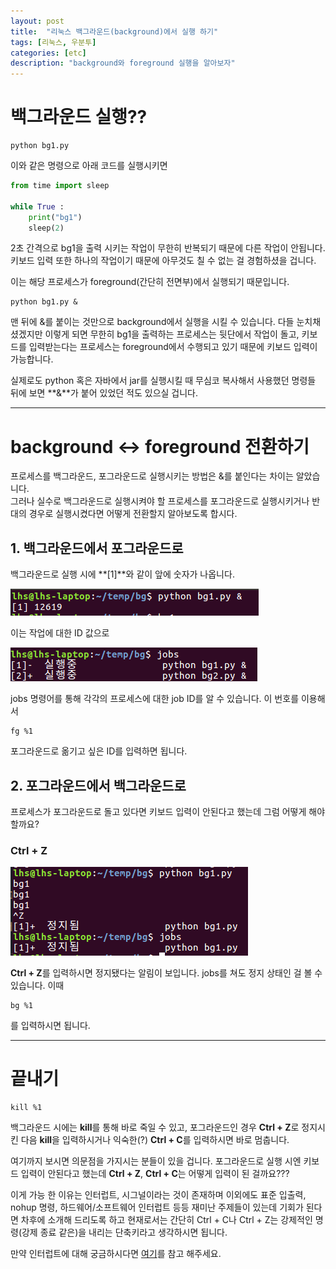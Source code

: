 ```yaml
---
layout: post
title:  "리눅스 백그라운드(background)에서 실행 하기"
tags: [리눅스, 우분투]
categories: [etc]
description: "background와 foreground 실행을 알아보자"
---
```


백그라운드 실행??  
=============  

```shell
python bg1.py
```  
이와 같은 명령으로 아래 코드를 실행시키면

```python
from time import sleep

while True :
    print("bg1")
    sleep(2)
```

2초 간격으로 bg1을 출력 시키는 작업이 무한히 반복되기 때문에 다른 작업이 안됩니다.  
키보드 입력 또한 하나의 작업이기 때문에 아무것도 칠 수 없는 걸 경험하셨을 겁니다.  

이는 해당 프로세스가 foreground(간단히 전면부)에서 실행되기 때문입니다.  

```shell
python bg1.py &
```  

맨 뒤에 &를 붙이는 것만으로 background에서 실행을 시킬 수 있습니다. 다들 눈치채셨겠지만 이렇게 되면 무한히 bg1을 출력하는 프로세스는 뒷단에서 작업이 돌고, 키보드를 입력받는다는 프로세스는 foreground에서 수행되고 있기 때문에 키보드 입력이 가능합니다.  

실제로도 python 혹은 자바에서 jar를 실행시킬 때 무심코 복사해서 사용했던 명령들 뒤에 보면 **&**가 붙어 있었던 적도 있으실 겁니다.  

---

background <-> foreground 전환하기  
==================================  

프로세스를 백그라운드, 포그라운드로 실행시키는 방법은 &를 붙인다는 차이는 알았습니다.  
그러나 실수로 백그라운드로 실행시켜야 할 프로세스를 포그라운드로 실행시키거나 반대의 경우로 실행시켰다면 어떻게 전환할지 알아보도록 합시다.  

## 1. 백그라운드에서 포그라운드로  

백그라운드로 실행 시에 **[1]**와 같이 앞에 숫자가 나옵니다.  

![백그라운드1](/images/etc/background/background1.png)  

이는 작업에 대한 ID 값으로  

![jobs](/images/etc/background/jobs.png)  

jobs 명령어를 통해 각각의 프로세스에 대한 job ID를 알 수 있습니다. 이 번호를 이용해서   

```shell
fg %1
```  

포그라운드로 옮기고 싶은 ID를 입력하면 됩니다.  

## 2. 포그라운드에서 백그라운드로  

프로세스가 포그라운드로 돌고 있다면 키보드 입력이 안된다고 했는데 그럼 어떻게 해야 할까요?  

### Ctrl + Z  

![백그라운드2](/images/etc/background/background2.png)  

**Ctrl + Z**를 입력하시면 정지됐다는 알림이 보입니다. jobs를 쳐도 정지 상태인 걸 볼 수 있습니다. 이때  

```shell
bg %1
```
를 입력하시면 됩니다.  

---

끝내기  
=====  

```shell
kill %1
```
백그라운드 시에는 **kill**를 통해 바로 죽일 수 있고, 포그라운드인 경우 **Ctrl + Z**로 정지시킨 다음 **kill**을 입력하시거나 익숙한(?) **Ctrl + C**를 입력하시면 바로 멈춥니다.  

여기까지 보시면 의문점을 가지시는 분들이 있을 겁니다. 포그라운드로 실행 시엔 키보드 입력이 안된다고 했는데 **Ctrl + Z**, **Ctrl + C**는 어떻게 입력이 된 걸까요???  

이게 가능 한 이유는 인터럽트, 시그널이라는 것이 존재하며 이외에도 표준 입출력, nohup 명령, 하드웨어/소프트웨어 인터럽트 등등 재미난 주제들이 있는데 기회가 된다면 차후에 소개해 드리도록 하고 현재로서는 간단히 Ctrl + C나 Ctrl + Z는 강제적인 명령(강제 종료 같은)을 내리는 단축키라고 생각하시면 됩니다.  

만약 인터럽트에 대해 궁금하시다면 [여기](http://rusy.tistory.com/entry/%EC%9D%B8%ED%84%B0%EB%9F%BD%ED%8A%B8interrupt)를 참고 해주세요.  
